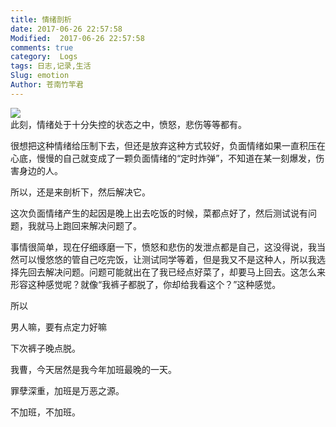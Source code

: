 ```yaml
---
title: 情绪剖析
date: 2017-06-26 22:57:58
Modified:  2017-06-26 22:57:58
comments: true
category:  Logs
tags: 日志,记录,生活
Slug: emotion
Author: 苍南竹竿君
---
```

![](http://wx3.sinaimg.cn/mw690/ad108d28gy1fgyu1tjchdj20wg0hgn41.jpg)  
此刻，情绪处于十分失控的状态之中，愤怒，悲伤等等都有。  

很想把这种情绪给压制下去，但还是放弃这种方式较好，负面情绪如果一直积压在心底，慢慢的自己就变成了一颗负面情绪的“定时炸弹”，不知道在某一刻爆发，伤害身边的人。 

所以，还是来剖析下，然后解决它。<!--more-->   

这次负面情绪产生的起因是晚上出去吃饭的时候，菜都点好了，然后测试说有问题，我就马上跑回来解决问题了。  

事情很简单，现在仔细琢磨一下，愤怒和悲伤的发泄点都是自己，这没得说，我当然可以慢悠悠的管自己吃完饭，让测试同学等着，但是我又不是这种人，所以我选择先回去解决问题。问题可能就出在了我已经点好菜了，却要马上回去。这怎么来形容这种感觉呢？就像“我裤子都脱了，你却给我看这个？”这种感觉。  

所以  

男人嘛，要有点定力好嘛  

下次裤子晚点脱。  

我曹，今天居然是我今年加班最晚的一天。  

罪孽深重，加班是万恶之源。  

不加班，不加班。
